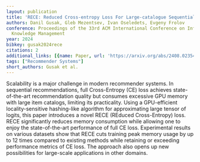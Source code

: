 ```yaml
---
layout: publication
title: 'RECE: Reduced Cross-entropy Loss For Large-catalogue Sequential Recommenders'
authors: Danil Gusak, Gleb Mezentsev, Ivan Oseledets, Evgeny Frolov
conference: Proceedings of the 33rd ACM International Conference on Information and
  Knowledge Management
year: 2024
bibkey: gusak2024rece
citations: 2
additional_links: [{name: Paper, url: 'https://arxiv.org/abs/2408.02354'}]
tags: ["Recommender Systems"]
short_authors: Gusak et al.
---
```

Scalability is a major challenge in modern recommender systems. In sequential
recommendations, full Cross-Entropy (CE) loss achieves state-of-the-art
recommendation quality but consumes excessive GPU memory with large item
catalogs, limiting its practicality. Using a GPU-efficient locality-sensitive
hashing-like algorithm for approximating large tensor of logits, this paper
introduces a novel RECE (REduced Cross-Entropy) loss. RECE significantly
reduces memory consumption while allowing one to enjoy the state-of-the-art
performance of full CE loss. Experimental results on various datasets show that
RECE cuts training peak memory usage by up to 12 times compared to existing
methods while retaining or exceeding performance metrics of CE loss. The
approach also opens up new possibilities for large-scale applications in other
domains.